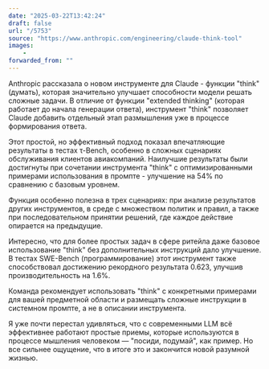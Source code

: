 ```yaml
---
date: "2025-03-22T13:42:24"
draft: false
url: "/5753"
source: "https://www.anthropic.com/engineering/claude-think-tool"
images: 
    - 
forwarded_from: ""
---
```


Anthropic рассказала о новом инструменте для Claude - функции "think" (думать), которая значительно улучшает способности модели решать сложные задачи. В отличие от функции "extended thinking" (которая работает до начала генерации ответа), инструмент "think" позволяет Claude добавить отдельный этап размышления уже в процессе формирования ответа.

Этот простой, но эффективный подход показал впечатляющие результаты в тестах τ-Bench, особенно в сложных сценариях обслуживания клиентов авиакомпаний. Наилучшие результаты были достигнуты при сочетании инструмента "think" с оптимизированными примерами использования в промпте - улучшение на 54% по сравнению с базовым уровнем.

Функция особенно полезна в трех сценариях: при анализе результатов других инструментов, в среде с множеством политик и правил, а также при последовательном принятии решений, где каждое действие опирается на предыдущие.

Интересно, что для более простых задач в сфере ритейла даже базовое использование "think" без дополнительных инструкций дало улучшение. В тестах SWE-Bench (программирование) этот инструмент также способствовал достижению рекордного результата 0.623, улучшив производительность на 1.6%.

Команда рекомендует использовать "think" с конкретными примерами для вашей предметной области и размещать сложные инструкции в системном промпте, а не в описании инструмента.

Я уже почти перестал удивляться, что с современными LLM всё эффективнее работают простые приемы, которые используются в процессе мышления человеком — "посиди, подумай", как пример. Но все сильнее ощущение, что в итоге это и закончится новой разумной жизнью.
